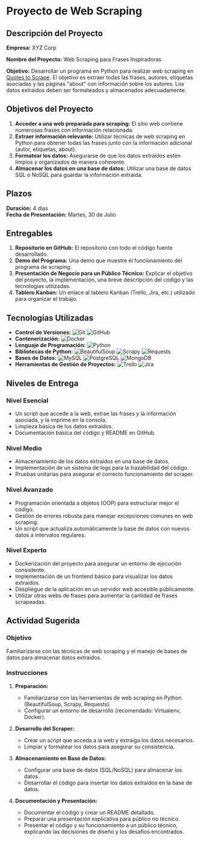 # Proyecto de Web Scraping

## Descripción del Proyecto
**Empresa:** XYZ Corp

**Nombre del Proyecto:** Web Scraping para Frases Inspiradoras

**Objetivo:** 
Desarrollar un programa en Python para realizar web scraping en [Quotes to Scrape](https://quotes.toscrape.com/). El objetivo es extraer todas las frases, autores, etiquetas asociadas y las páginas "about" con información sobre los autores. Los datos extraídos deben ser formateados y almacenados adecuadamente.

## Objetivos del Proyecto
1. **Acceder a una web preparada para scraping:** El sitio web contiene numerosas frases con información relacionada.
2. **Extraer información relevante:** Utilizar técnicas de web scraping en Python para obtener todas las frases junto con la información adicional (autor, etiquetas, about).
3. **Formatear los datos:** Asegurarse de que los datos extraídos estén limpios y organizados de manera coherente.
4. **Almacenar los datos en una base de datos:** Utilizar una base de datos SQL o NoSQL para guardar la información extraída.

## Plazos
**Duración:** 4 días  
**Fecha de Presentación:** Martes, 30 de Julio

## Entregables
1. **Repositorio en GitHub:** El repositorio con todo el código fuente desarrollado.
2. **Demo del Programa:** Una demo que muestre el funcionamiento del programa de scraping.
3. **Presentación de Negocio para un Público Técnico:** Explicar el objetivo del proyecto, la implementación, una breve descripción del código y las tecnologías utilizadas.
4. **Tablero Kanban:** Un enlace al tablero Kanban (Trello, Jira, etc.) utilizado para organizar el trabajo.

## Tecnologías Utilizadas
- **Control de Versiones:** ![Git](https://img.shields.io/badge/Git-F05032?logo=git&logoColor=white) ![GitHub](https://img.shields.io/badge/GitHub-181717?logo=github&logoColor=white)
- **Contenerización:** ![Docker](https://img.shields.io/badge/Docker-2496ED?logo=docker&logoColor=white)
- **Lenguaje de Programación:** ![Python](https://img.shields.io/badge/Python-3776AB?logo=python&logoColor=white)
- **Bibliotecas de Python:** ![BeautifulSoup](https://img.shields.io/badge/BeautifulSoup-4B0082?logo=python&logoColor=white) ![Scrapy](https://img.shields.io/badge/Scrapy-4B8BBE?logo=scrapy&logoColor=white) ![Requests](https://img.shields.io/badge/Requests-3776AB?logo=python&logoColor=white)
- **Bases de Datos:** ![MySQL](https://img.shields.io/badge/MySQL-4479A1?logo=mysql&logoColor=white) ![PostgreSQL](https://img.shields.io/badge/PostgreSQL-336791?logo=postgresql&logoColor=white) ![MongoDB](https://img.shields.io/badge/MongoDB-47A248?logo=mongodb&logoColor=white)
- **Herramientas de Gestión de Proyectos:** ![Trello](https://img.shields.io/badge/Trello-0052CC?logo=trello&logoColor=white) ![Jira](https://img.shields.io/badge/Jira-0052CC?logo=jira&logoColor=white)

## Niveles de Entrega
### Nivel Esencial
- Un script que accede a la web, extrae las frases y la información asociada, y la imprime en la consola.
- Limpieza básica de los datos extraídos.
- Documentación básica del código y README en GitHub.

### Nivel Medio
- Almacenamiento de los datos extraídos en una base de datos.
- Implementación de un sistema de logs para la trazabilidad del código.
- Pruebas unitarias para asegurar el correcto funcionamiento del scraper.

### Nivel Avanzado
- Programación orientada a objetos (OOP) para estructurar mejor el código.
- Gestión de errores robusta para manejar excepciones comunes en web scraping.
- Un script que actualiza automáticamente la base de datos con nuevos datos a intervalos regulares.

### Nivel Experto
- Dockerización del proyecto para asegurar un entorno de ejecución consistente.
- Implementación de un frontend básico para visualizar los datos extraídos.
- Despliegue de la aplicación en un servidor web accesible públicamente.
- Utilizar otras webs de frases para aumentar la cantidad de frases scrapeadas.

## Actividad Sugerida
### Objetivo
Familiarizarse con las técnicas de web scraping y el manejo de bases de datos para almacenar datos extraídos.

### Instrucciones
1. **Preparación:**
   - Familiarizarse con las herramientas de web scraping en Python (BeautifulSoup, Scrapy, Requests).
   - Configurar un entorno de desarrollo (recomendado: Virtualenv, Docker).

2. **Desarrollo del Scraper:**
   - Crear un script que acceda a la web y extraiga los datos necesarios.
   - Limpiar y formatear los datos para asegurar su consistencia.

3. **Almacenamiento en Base de Datos:**
   - Configurar una base de datos (SQL/NoSQL) para almacenar los datos.
   - Desarrollar el código para insertar los datos extraídos en la base de datos.

4. **Documentación y Presentación:**
   - Documentar el código y crear un README detallado.
   - Preparar una presentación explicativa para público no técnico.
   - Presentar el código y su funcionamiento a un público técnico, explicando las decisiones de diseño y los desafíos encontrados.
